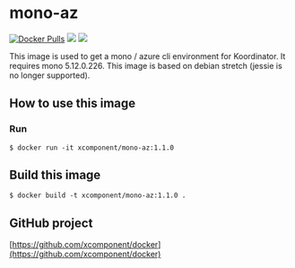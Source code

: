 # mono-az

[![Docker Pulls](https://img.shields.io/docker/pulls/xcomponent/mono-az.svg)](https://store.docker.com/communit2/images/xcomponent/mono-az)
[![](https://images.microbadger.com/badges/version/xcomponent/mono-az.svg)](https://store.docker.com/community/images/xcomponent/mono-az)
[![](https://images.microbadger.com/badges/image/xcomponent/mono-az.svg)](https://store.docker.com/community/images/xcomponent/mono-az)

This image is used to get a mono / azure cli environment for Koordinator. It requires mono 5.12.0.226.
This image is based on debian stretch (jessie is no longer supported).

## How to use this image

### Run

```
$ docker run -it xcomponent/mono-az:1.1.0
```

## Build this image

```
$ docker build -t xcomponent/mono-az:1.1.0 .
```

## GitHub project

[https://github.com/xcomponent/docker](https://github.com/xcomponent/docker)
